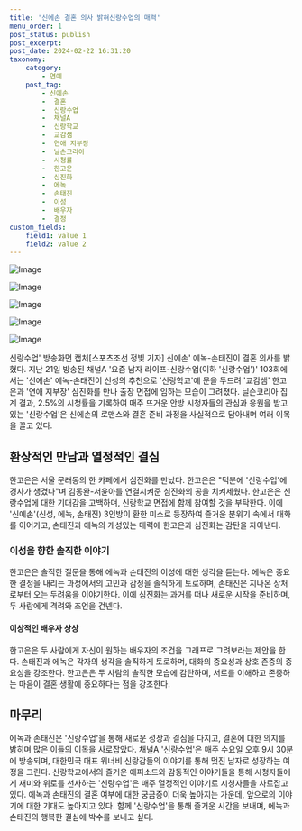 ```yaml
---
title: '신에손 결혼 의사 밝혀신랑수업의 매력'
menu_order: 1
post_status: publish
post_excerpt: 
post_date: 2024-02-22 16:31:20
taxonomy:
    category:
        - 연예
    post_tag:
        - 신에손
        -  결혼
        -  신랑수업
        -  채널A
        -  신랑학교
        -  교감샘
        -  연애 지부장
        -  닐슨코리아
        -  시청률
        -  한고은
        -  심진화
        -  에녹
        -  손태진
        -  이성
        -  배우자
        -  결정
custom_fields:
    field1: value 1
    field2: value 2
---
```


![Image](https://mimgnews.pstatic.net/image/076/2024/02/22/2024022201001491100198801_20240222071902583.jpg?type=w540)

![Image](https://ssl.pstatic.net/mimgnews/image/076/2024/02/22/2024022201001491100198802_20240222071902587.jpg?type=w540)

![Image](https://mimgnews.pstatic.net/image/076/2024/02/22/2024022201001491100198803_20240222071902590.jpg?type=w540)

![Image](https://ssl.pstatic.net/mimgnews/image/076/2024/02/22/2024022201001491100198804_20240222071902593.jpg?type=w540)

![Image](https://mimgnews.pstatic.net/image/076/2024/02/22/2024022201001491100198805_20240222071902596.jpg?type=w540)

신랑수업' 방송화면 캡처[스포츠조선 정빛 기자] 신에손' 에녹-손태진이 결혼 의사를 밝혔다. 지난 21일 방송된 채널A '요즘 남자 라이프-신랑수업(이하 '신랑수업')' 103회에서는 '신에손' 에녹-손태진이 신성의 추천으로 '신랑학교'에 문을 두드려 '교감샘' 한고은과 '연애 지부장' 심진화를 만나 출장 면접에 임하는 모습이 그려졌다. 닐슨코리아 집계 결과, 2.5%의 시청률을 기록하여 매주 뜨거운 안방 시청자들의 관심과 응원을 받고 있는 '신랑수업'은 신에손의 로맨스와 결혼 준비 과정을 사실적으로 담아내며 여러 이목을 끌고 있다.
## 환상적인 만남과 열정적인 결심
한고은은 서울 문래동의 한 카페에서 심진화를 만났다. 한고은은 "덕분에 '신랑수업'에 경사가 생겼다"며 김동완-서윤아를 연결시켜준 심진화의 공을 치켜세웠다. 한고은은 신랑수업에 대한 기대감을 고백하며, 신랑학교 면접에 함께 참여할 것을 부탁한다. 이에 '신에손'(신성, 에녹, 손태진) 3인방이 환한 미소로 등장하여 즐거운 분위기 속에서 대화를 이어가고, 손태진과 에녹의 개성있는 매력에 한고은과 심진화는 감탄을 자아낸다.
### 이성을 향한 솔직한 이야기
한고은은 솔직한 질문을 통해 에녹과 손태진의 이성에 대한 생각을 듣는다. 에녹은 중요한 결정을 내리는 과정에서의 고민과 감정을 솔직하게 토로하며, 손태진은 지나온 상처로부터 오는 두려움을 이야기한다. 이에 심진화는 과거를 떠나 새로운 시작을 준비하며, 두 사람에게 격려와 조언을 건넨다.
#### 이상적인 배우자 상상
한고은은 두 사람에게 자신이 원하는 배우자의 조건을 그래프로 그려보라는 제안을 한다. 손태진과 에녹은 각자의 생각을 솔직하게 토로하며, 대화의 중요성과 상호 존중의 중요성을 강조한다. 한고은은 두 사람의 솔직한 모습에 감탄하며, 서로를 이해하고 존중하는 마음이 결혼 생활에 중요하다는 점을 강조한다.
## 마무리
에녹과 손태진은 '신랑수업'을 통해 새로운 성장과 결심을 다지고, 결혼에 대한 의지를 밝히며 많은 이들의 이목을 사로잡았다. 채널A '신랑수업'은 매주 수요일 오후 9시 30분에 방송되며, 대한민국 대표 워너비 신랑감들의 이야기를 통해 멋진 남자로 성장하는 여정을 그린다. 신랑학교에서의 즐거운 에피소드와 감동적인 이야기들을 통해 시청자들에게 재미와 위로를 선사하는 '신랑수업'은 매주 열정적인 이야기로 시청자들을 사로잡고 있다. 에녹과 손태진의 결혼 여부에 대한 궁금증이 더욱 높아지는 가운데, 앞으로의 이야기에 대한 기대도 높아지고 있다. 함께 '신랑수업'을 통해 즐거운 시간을 보내며, 에녹과 손태진의 행복한 결심에 박수를 보내고 싶다.


